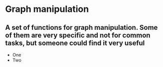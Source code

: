 # Graph manipulation
## A set of functions for graph manipulation. Some of them are very specific and not for common tasks, but someone could find it very useful
- One
- Two

